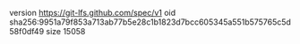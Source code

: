 version https://git-lfs.github.com/spec/v1
oid sha256:9951a79f853a713ab77b5e28c1b1823d7bcc605345a551b575765c5d58f0df49
size 15058
